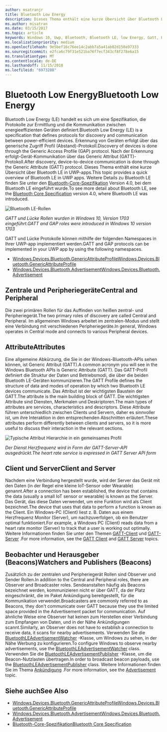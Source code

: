 ```yaml
---
author: msatranjr
title: Bluetooth Low Energy
description: Dieses Thema enthält eine kurze Übersicht über Bluetooth LE in UWP-apps.
ms.author: misatran
ms.date: 03/15/2017
ms.topic: article
keywords: Windows 10, Uwp, Bluetooth, Bluetooth LE, low Energy, Gatt, Lücke, zentralen, Peripheriegerät, Clients, Server, Überwachung, Herausgeber
ms.localizationpriority: medium
ms.openlocfilehash: 9e5bef16c76ee14c2abb7a5a41ab02d150a97333
ms.sourcegitcommit: e2fca6c79f31e521ba76f7ecf343cf8f278e6a15
ms.translationtype: MT
ms.contentlocale: de-DE
ms.lasthandoff: 11/15/2018
ms.locfileid: "6973288"
---
```

# <a name="bluetooth-low-energy"></a><span data-ttu-id="745a7-104">Bluetooth Low Energy</span><span class="sxs-lookup"><span data-stu-id="745a7-104">Bluetooth Low Energy</span></span>
<span data-ttu-id="745a7-105">Bluetooth Low Energy (LE) handelt es sich um eine Spezifikation, die Protokolle zur Ermittlung und die Kommunikation zwischen energieeffizienten Geräten definiert.</span><span class="sxs-lookup"><span data-stu-id="745a7-105">Bluetooth Low Energy (LE) is a specification that defines protocols for discovery and communication between power-efficient devices.</span></span> <span data-ttu-id="745a7-106">Erkennung von Geräten erfolgt über das generische Zugriff Profil (Abstand)-Protokoll.</span><span class="sxs-lookup"><span data-stu-id="745a7-106">Discovery of devices is done through the Generic Access Profile (GAP) protocol.</span></span> <span data-ttu-id="745a7-107">Nach der Erkennung erfolgt-Gerät-Kommunikation über das Generic Attribut (GATT)-Protokoll.</span><span class="sxs-lookup"><span data-stu-id="745a7-107">After discovery, device-to-device communication is done through the Generic Attribute (GATT) protocol.</span></span> <span data-ttu-id="745a7-108">Dieses Thema enthält eine kurze Übersicht über Bluetooth LE in UWP-apps.</span><span class="sxs-lookup"><span data-stu-id="745a7-108">This topic provides a quick overview of Bluetooth LE in UWP apps.</span></span> <span data-ttu-id="745a7-109">Weitere Details zu Bluetooth LE finden Sie unter den [Bluetooth-Core-Spezifikation](https://www.bluetooth.com/specifications/bluetooth-core-specification) Version 4.0, bei dem Bluetooth LE eingeführt wurde.</span><span class="sxs-lookup"><span data-stu-id="745a7-109">To see more detail about Bluetooth LE, see the [Bluetooth Core Specification](https://www.bluetooth.com/specifications/bluetooth-core-specification) version 4.0, where Bluetooth LE was introduced.</span></span> 

![Bluetooth LE-Rollen](images/gatt-roles.png)

*<span data-ttu-id="745a7-111">GATT und Lücke Rollen wurden in Windows 10, Version 1703 eingeführt.</span><span class="sxs-lookup"><span data-stu-id="745a7-111">GATT and GAP roles were introduced in Windows 10 version 1703</span></span>*

<span data-ttu-id="745a7-112">GATT und Lücke Protokolle können mithilfe der folgenden Namespaces in Ihrer UWP-app implementiert werden.</span><span class="sxs-lookup"><span data-stu-id="745a7-112">GATT and GAP protocols can be implemented in your UWP app by using the following namespaces.</span></span>
- [<span data-ttu-id="745a7-113">Windows.Devices.Bluetooth.GenericAttributeProfile</span><span class="sxs-lookup"><span data-stu-id="745a7-113">Windows.Devices.Bluetooth.GenericAttributeProfile</span></span>](https://docs.microsoft.com/en-us/uwp/api/windows.devices.bluetooth.genericattributeprofile)
- [<span data-ttu-id="745a7-114">Windows.Devices.Bluetooth.Advertisement</span><span class="sxs-lookup"><span data-stu-id="745a7-114">Windows.Devices.Bluetooth.Advertisement</span></span>](https://docs.microsoft.com/en-us/uwp/api/windows.devices.bluetooth.genericattributeprofile)

## <a name="central-and-peripheral"></a><span data-ttu-id="745a7-115">Zentrale und Peripheriegeräte</span><span class="sxs-lookup"><span data-stu-id="745a7-115">Central and Peripheral</span></span>
<span data-ttu-id="745a7-116">Die zwei primären Rollen für das Auffinden von heißen zentral- und Peripheriegerät.</span><span class="sxs-lookup"><span data-stu-id="745a7-116">The two primary roles of discovery are called Central and Peripheral.</span></span> <span data-ttu-id="745a7-117">Im allgemeinen Windows arbeitet im zentralen-Modus und stellt eine Verbindung mit verschiedenen Peripheriegeräte.</span><span class="sxs-lookup"><span data-stu-id="745a7-117">In general, Windows operates in Central mode and connects to various Peripheral devices.</span></span> 

## <a name="attributes"></a><span data-ttu-id="745a7-118">Attribute</span><span class="sxs-lookup"><span data-stu-id="745a7-118">Attributes</span></span>
<span data-ttu-id="745a7-119">Eine allgemeine Abkürzung, die Sie in der Windows-Bluetooth-APIs sehen können, ist Generic Attribut (GATT).</span><span class="sxs-lookup"><span data-stu-id="745a7-119">A common acronym you will see in the Windows Bluetooth APIs is Generic Attribute (GATT).</span></span> <span data-ttu-id="745a7-120">Das GATT-Profil definiert die Struktur der Daten und Betriebsmodi, die über die beiden Bluetooth LE-Geräten kommunizieren.</span><span class="sxs-lookup"><span data-stu-id="745a7-120">The GATT Profile defines the structure of data and modes of operation by which two Bluetooth LE devices communicate.</span></span> <span data-ttu-id="745a7-121">Das Attribut ist der wichtigsten Baustein der GATT.</span><span class="sxs-lookup"><span data-stu-id="745a7-121">The attribute is the main building block of GATT.</span></span> <span data-ttu-id="745a7-122">Die wichtigsten Attribute sind Diensten, Merkmalen und Deskriptoren.</span><span class="sxs-lookup"><span data-stu-id="745a7-122">The main types of attributes are services, characteristics and descriptors.</span></span> <span data-ttu-id="745a7-123">Diese Attribute führen unterschiedlich zwischen Clients und Servern, daher es sinnvoller ist, um ihre Interaktion in den entsprechenden Abschnitten erläutert.</span><span class="sxs-lookup"><span data-stu-id="745a7-123">These attributes perform differently between clients and servers, so it is more useful to discuss their interaction in the relevant sections.</span></span> 

![Typische Attribut Hierarchie in ein gemeinsames Profil](images/gatt-service.png)

*<span data-ttu-id="745a7-125">Der Dienst Herzfrequenz wird in Form der GATT-Server-API ausgedrückt.</span><span class="sxs-lookup"><span data-stu-id="745a7-125">The heart rate service is expressed in GATT Server API form</span></span>*

## <a name="client-and-server"></a><span data-ttu-id="745a7-126">Client und Server</span><span class="sxs-lookup"><span data-stu-id="745a7-126">Client and Server</span></span>
<span data-ttu-id="745a7-127">Nachdem eine Verbindung hergestellt wurde, wird der Server das Gerät mit den Daten (in der Regel eine kleine IoT-Sensor oder Wearable) genannt.</span><span class="sxs-lookup"><span data-stu-id="745a7-127">After a connection has been established, the device that contains the data (usually a small IoT sensor or wearable) is known as the Server.</span></span> <span data-ttu-id="745a7-128">Das Gerät, das diese Daten verwendet, um eine Funktion wird als Client bezeichnet.</span><span class="sxs-lookup"><span data-stu-id="745a7-128">The device that uses that data to perform a function is known as the Client.</span></span> <span data-ttu-id="745a7-129">Ein Windows-PC (Client) liest z. B. Daten aus einem Herzfrequenz Monitor (Server), um nachzuverfolgen, ob ein Benutzer optimal funktioniert.</span><span class="sxs-lookup"><span data-stu-id="745a7-129">For example, a Windows PC (Client) reads data from a heart rate monitor (Server) to track that a user is working out optimally.</span></span> <span data-ttu-id="745a7-130">Weitere Informationen finden Sie unter den Themen [GATT-Client](gatt-client.md) und [GATT-Server](gatt-server.md) .</span><span class="sxs-lookup"><span data-stu-id="745a7-130">For more information, see the [GATT Client](gatt-client.md) and [GATT Server](gatt-server.md) topics.</span></span>

## <a name="watchers-and-publishers-beacons"></a><span data-ttu-id="745a7-131">Beobachter und Herausgeber (Beacons)</span><span class="sxs-lookup"><span data-stu-id="745a7-131">Watchers and Publishers (Beacons)</span></span>
<span data-ttu-id="745a7-132">Zusätzlich zu der zentralen und Peripheriegerät Rollen sind Observer und Sender Rollen.</span><span class="sxs-lookup"><span data-stu-id="745a7-132">In addition to the Central and Peripheral roles, there are Observer and Broadcaster roles.</span></span> <span data-ttu-id="745a7-133">Sendeanstalten häufig als Beacons bezeichnet werden, kommunizieren nicht er über GATT, da der Platz eingeschränkt, die im Paket Ankündigung bereitgestellt, für die Kommunikation verwendet.</span><span class="sxs-lookup"><span data-stu-id="745a7-133">Broadcasters are commonly referred to as Beacons, they don't communicate over GATT because they use the limited space provided in the Advertisement packet for communication.</span></span> <span data-ttu-id="745a7-134">Auf ähnliche Weise eine Observer hat keinen zum Herstellen einer Verbindung zum Empfangen von Daten, und in der Nähe Ankündigungen scannt.</span><span class="sxs-lookup"><span data-stu-id="745a7-134">Similarly, an Observer does not have to establish a connection to receive data, it scans for nearby advertisements.</span></span> <span data-ttu-id="745a7-135">Verwenden Sie die [BluetoothLEAdvertisementWatcher](https://docs.microsoft.com/en-us/uwp/api/windows.devices.bluetooth.advertisement.bluetoothleadvertisementwatcher) -Klasse, um Windows zu sehen, in der Nähe Werbung zu konfigurieren.</span><span class="sxs-lookup"><span data-stu-id="745a7-135">To configure Windows to observe nearby advertisements, use the [BluetoothLEAdvertisementWatcher](https://docs.microsoft.com/en-us/uwp/api/windows.devices.bluetooth.advertisement.bluetoothleadvertisementwatcher) class.</span></span> <span data-ttu-id="745a7-136">Verwenden Sie die [BluetoothLEAdvertisementPublisher](https://docs.microsoft.com/en-us/uwp/api/windows.devices.bluetooth.advertisement.bluetoothleadvertisementpublisher) -Klasse, um die Beacon-Nutzlasten übertragen.</span><span class="sxs-lookup"><span data-stu-id="745a7-136">In order to broadcast beacon payloads, use the [BluetoothLEAdvertisementPublisher](https://docs.microsoft.com/en-us/uwp/api/windows.devices.bluetooth.advertisement.bluetoothleadvertisementpublisher) class.</span></span> <span data-ttu-id="745a7-137">Weitere Informationen finden Sie im Thema [Ankündigung](ble-beacon.md) .</span><span class="sxs-lookup"><span data-stu-id="745a7-137">For more information, see the [Advertisement](ble-beacon.md) topic.</span></span>

## <a name="see-also"></a><span data-ttu-id="745a7-138">Siehe auch</span><span class="sxs-lookup"><span data-stu-id="745a7-138">See Also</span></span>
- [<span data-ttu-id="745a7-139">Windows.Devices.Bluetooth.GenericAttributeProfile</span><span class="sxs-lookup"><span data-stu-id="745a7-139">Windows.Devices.Bluetooth.GenericAttributeProfile</span></span>](https://docs.microsoft.com/en-us/uwp/api/windows.devices.bluetooth.genericattributeprofile)
- [<span data-ttu-id="745a7-140">Windows.Devices.Bluetooth.Advertisement</span><span class="sxs-lookup"><span data-stu-id="745a7-140">Windows.Devices.Bluetooth.Advertisement</span></span>](https://docs.microsoft.com/en-us/uwp/api/windows.devices.bluetooth.genericattributeprofile)
- [<span data-ttu-id="745a7-141">Bluetooth-Core-Spezifikation</span><span class="sxs-lookup"><span data-stu-id="745a7-141">Bluetooth Core Specification</span></span>](https://www.bluetooth.com/specifications/bluetooth-core-specification)